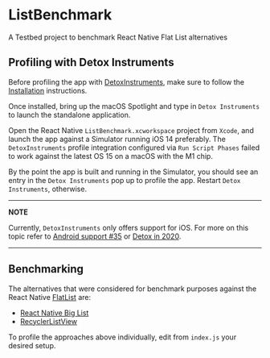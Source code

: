 # ListBenchmark
A Testbed project to benchmark React Native Flat List alternatives

## Profiling with Detox Instruments
Before profiling the app with [DetoxInstruments](https://github.com/wix/DetoxInstruments), make sure to follow the [Installation](https://github.com/wix/DetoxInstruments#installation) instructions.

Once installed, bring up the macOS Spotlight and type in `Detox Instruments` to launch the standalone application.

Open the React Native `ListBenchmark.xcworkspace` project from `Xcode`, and launch the app against a Simulator running iOS 14 preferably. The `DetoxInstruments` profile integration configured via `Run Script Phases` failed to work against the latest OS 15 on a macOS with the M1 chip.

By the point the app is built and running in the Simulator, you should see an entry in the `Detox Instruments` pop up to profile the app. Restart `Detox Instruments`, otherwise.

---
**NOTE**

Currently, `DetoxInstruments` only offers support for iOS. For more on this topic refer to [Android support #35](https://github.com/wix/DetoxInstruments/issues/35) or [Detox in 2020](https://medium.com/wix-engineering/detox-in-2020-e34525548123).

---

## Benchmarking
The alternatives that were considered for benchmark purposes against the React Native [FlatList](https://reactnative.dev/docs/flatlist) are:
- [React Native Big List](https://github.com/marcocesarato/react-native-big-list)
- [RecyclerListView](https://github.com/Flipkart/recyclerlistview)

To profile the approaches above individually, edit from `index.js` your desired setup.